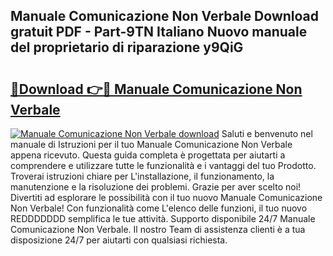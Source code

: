 ## Manuale Comunicazione Non Verbale Download gratuit PDF - Part-9TN Italiano Nuovo manuale del proprietario di riparazione y9QiG

# <h2><a href="http://dfbnx78.blite.top/?on=Manuale+Comunicazione+Non+Verbale">🔗Download 👉🔴 Manuale Comunicazione Non Verbale</a></h2>

[![Manuale Comunicazione Non Verbale download](https://i.imgur.com/lujVjoI.png)](http://dfbnx78.blite.top/?on=Manuale+Comunicazione+Non+Verbale)
Saluti e benvenuto nel manuale di Istruzioni per il tuo Manuale Comunicazione Non Verbale appena ricevuto. Questa guida completa è progettata per aiutarti a comprendere e utilizzare tutte le funzionalità e i vantaggi del tuo Prodotto. Troverai istruzioni chiare per L'installazione, il funzionamento, la manutenzione e la risoluzione dei problemi. Grazie per aver scelto noi! Divertiti ad esplorare le possibilità con il tuo nuovo Manuale Comunicazione Non Verbale! Con funzionalità come L'elenco delle funzioni, il tuo nuovo REDDDDDDD semplifica le tue attività. Supporto disponibile 24/7 Manuale Comunicazione Non Verbale. Il nostro Team di assistenza clienti è a tua disposizione 24/7 per aiutarti con qualsiasi richiesta.
